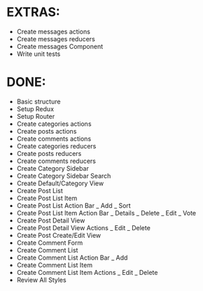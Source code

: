 # EXTRAS:

- Create messages actions
- Create messages reducers
- Create messages Component
- Write unit tests

# DONE:

- Basic structure
- Setup Redux
- Setup Router
- Create categories actions
- Create posts actions
- Create comments actions
- Create categories reducers
- Create posts reducers
- Create comments reducers
- Create Category Sidebar
- Create Category Sidebar Search
- Create Default/Category View
- Create Post List
- Create Post List Item
- Create Post List Action Bar
  \_ Add
  \_ Sort
- Create Post List Item Action Bar
  \_ Details
  \_ Delete
  \_ Edit
  \_ Vote
- Create Post Detail View
- Create Post Detail View Actions
  \_ Edit
  \_ Delete
- Create Post Create/Edit View
- Create Comment Form
- Create Comment List
- Create Comment List Action Bar
  \_ Add
- Create Comment List Item
- Create Comment List Item Actions
  \_ Edit
  \_ Delete
- Review All Styles
